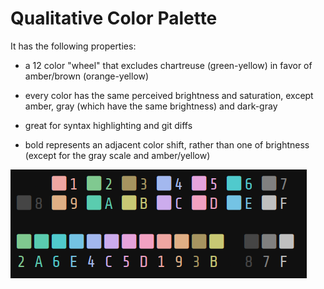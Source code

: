 # Qualitative Color Palette

It has the following properties:
- a 12 color "wheel" that excludes chartreuse (green-yellow) in favor of
amber/brown (orange-yellow)

- every color has the same perceived brightness and saturation, except amber,
gray (which have the same brightness) and dark-gray

- great for syntax highlighting and git diffs

- bold represents an adjacent color shift, rather than one of brightness
(except for the gray scale and amber/yellow)

![palette](palette.png)
